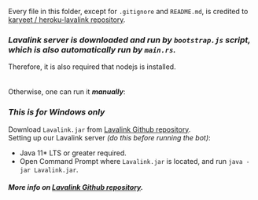 Every file in this folder, except for `.gitignore` and `README.md`, is credited to [karyeet / heroku-lavalink repository](https://github.com/karyeet/heroku-lavalink).

### *Lavalink server is downloaded and run by `bootstrap.js` script, which is also automatically run by `main.rs`.*
Therefore, it is also required that nodejs is installed.<br><br><br>
Otherwise, one can run it ***manually***:
### *This is for Windows only*
Download `Lavalink.jar` from [Lavalink Github repository](https://github.com/freyacodes/Lavalink). <br>
Setting up our Lavalink server *(do this before running the bot)*:
- Java 11* LTS or greater required.
- Open Command Prompt where `Lavalink.jar` is located, and run `java -jar Lavalink.jar`.
#### *More info on [Lavalink Github repository](https://github.com/freyacodes/Lavalink).*
